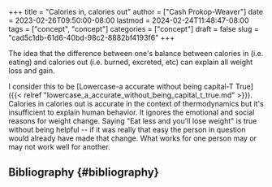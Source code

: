 +++
title = "Calories in, calories out"
author = ["Cash Prokop-Weaver"]
date = 2023-02-26T09:50:00-08:00
lastmod = 2024-02-24T11:48:47-08:00
tags = ["concept", "concept"]
categories = ["concept"]
draft = false
slug = "cad5c1db-61d6-40bd-98c2-8882bf4193f6"
+++

The idea that the difference between one's balance between calories in (i.e. eating) and calories out (i.e. burned, excreted, etc) can explain all weight loss and gain.

I consider this to be [Lowercase-a accurate without being capital-T True]({{< relref "lowercase_a_accurate_without_being_capital_t_true.md" >}}). Calories in calories out is accurate in the context of thermodynamics but it's insufficient to explain human behavior. It ignores the emotional and social reasons for weight change. Saying "Eat less and you'll lose weight" is true without being helpful -- if it was really that easy the person in question would already have made that change. What works for one person may or may not work well for another.


## Bibliography {#bibliography}

<style>.csl-entry{text-indent: -1.5em; margin-left: 1.5em;}</style><div class="csl-bib-body">
</div>
